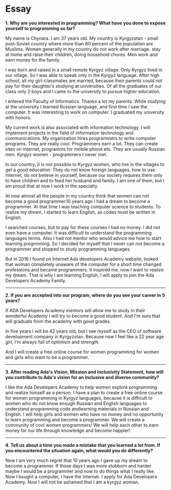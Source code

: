 # **Essay** #

**1.	Why are you interested in programming? What have you done to expose yourself to programming so far?**


My name is Chynara. I am 37 years old. My country is Kyrgyzstan - small post-Soviet country where more than 80 percent of the population are Muslims. Women generally in my country do not work after marriage, stay at home and raise their children, doing household chores. Men work and earn money for the family.  

I was born and raised in a small remote Kyrgyz village. Only Kyrgyz lived in our village. So I was able to speak only in the Kyrgyz language. After high school, all my girl-classmates are married, because their parents could not pay for their daughter’s studying at universities. Of all the graduates of our class only 2 boys and I came to the university to pursue higher education.  

I entered the Faculty of Informatics. Thanks a lot my parents. While studying at the university I learned  Russian language, and first time I saw the computer. It was interesting to work on computer. I graduated my university with honors.  

My current work is also associated with information technology, I will implement projects in the field of information technology and communications. My organization hires programmers to write computer programs. They are really cool.  Programmers earn a lot. They can create sites on internet, programms for mobile phone ets.  They are usually Russian men. Kyrgyz women - programmers I never met.  

In our country, it  is not possible to Kyrgyz women, who live in the villages to get a good education. They do not know foreign languages, how to use internet, do not believe in yourself, because our society requires them only to have children and to feed her husband and family. I am one of them, but I am proud  that at now I  work in the specialty.


At now almost all the people in my country think that women can not become a good programmer.10 years ago I had a dream to become a programmer. At that time I was teaching computer science to students. To realize my dream, I started to learn English, as codes must be written in English.


I searched courses, but to pay for these courses I had no money. I did not even have a computer. It was difficult to understand the programming languages terms. Also I had not mentor who would advice me how to start learning progrmming.  So I decided for myself that I never can not become a programmer and stopped to study programming languages.


But in 2016 I found on Internet Ada developers Academy website, looked that woman completely unaware of the computer for a short time changed professions and became programmers. It inspired me, now I want to realize my dream. That is why I am learning English, I will apply to join the Ada Developers Academy Family.     

 ******
   
**2. If you are accepted into our program, where do you see your career in 5 years?**  

If ADA Developers Academy mentors will allow me to study in their wonderful Academy I will try to become a good student. And I'm sure that will graduate from the academy with good grades.  

In five years I will be 42 years old, but I see myself as the CEO of software development company in Kyrgyzstan. Because now I feel like a 22 year age girl, I'm always full of optimism and strength.  

And I will create a free online course for women programming for  women and girls who want to be a programmer.

*******

**3. After reading Ada's Vision, Mission and Inclusivity Statement, how will you contribute to Ada's vision for an inclusive and diverse community?**   


I like the Ada Developers Academy to help women explore programming and realize himself as a person. 
I have a plan to create a free online course for women programming in Kyrgyz languages, because it is difficult to women who do not know enough Russian and English languages to understand programming code andlearning materials in Russian and English. I will help girls and women who have no money and no opportunity to learn programming and become a programmer. We will create a community of cool women programmers! We will  help each other to earn money for our life through knowledge and become happier!

******

**4. Tell us about a time you made a mistake that you learned a lot from. If you encountered the situation again, what would you do differently?**  


Now I am very much regret that 10 years ago I gave up my dream to become a programmer. If those days I was more stubborn and harder maybe I would be a  programmer and  now to do things what I really like. Now I bought a computer, I have the Internet. I apply for Ada Developers Academy.  Now I will not be ashamed that I am a kyrgyz woman.
